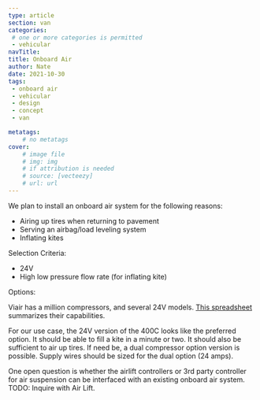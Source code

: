 ```yaml
---
type: article
section: van
categories: 
 # one or more categories is permitted
 - vehicular
navTitle: 
title: Onboard Air
author: Nate
date: 2021-10-30
tags:
 - onboard air
 - vehicular
 - design
 - concept
 - van

metatags:
	# no metatags
cover: 
	# image file
	# img: img
	# if attribution is needed
	# source: [vecteezy]
	# url: url
---
```


We plan to install an onboard air system for the following reasons:

- Airing up tires when returning to pavement
- Serving an airbag/load leveling system
- Inflating kites

Selection Criteria:

- 24V
- High low pressure flow rate (for inflating kite)

Options:

Viair has a million compressors, and several 24V models.  [This spreadsheet](https://docs.google.com/spreadsheets/d/114Yn1YWQaA4xqo_XdDko3Y5llOqwOqgbggMtzcdJ85E/edit?usp=sharing) summarizes their capabilities.

For our use case, the 24V version of the 400C looks like the preferred option.  It should be able to fill a kite in a minute or two.  It should also be sufficient to air up tires.  If need be, a dual compressor option version is possible.  Supply wires should be sized for the dual option (24 amps).

One open question is whether the airlift controllers or 3rd party controller for air suspension can be interfaced with an existing onboard air system.  TODO: Inquire with Air Lift.